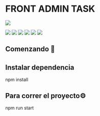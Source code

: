 
#              FRONT ADMIN TASK


![](https://miro.medium.com/max/1200/1*1wfiHa3L5X60w6fVrdyNBA.jpeg)



![](https://img.shields.io/github/stars/pandao/editor.md.svg) ![](https://img.shields.io/github/forks/pandao/editor.md.svg) ![](https://img.shields.io/github/tag/pandao/editor.md.svg) ![](https://img.shields.io/github/release/pandao/editor.md.svg) ![](https://img.shields.io/github/issues/pandao/editor.md.svg) ![](https://img.shields.io/bower/v/editor.md.svg)


## Comenzando 🚀
###### 

## Instalar dependencia
npm install

##  Para correr el proyecto⚙️
npm run start 


